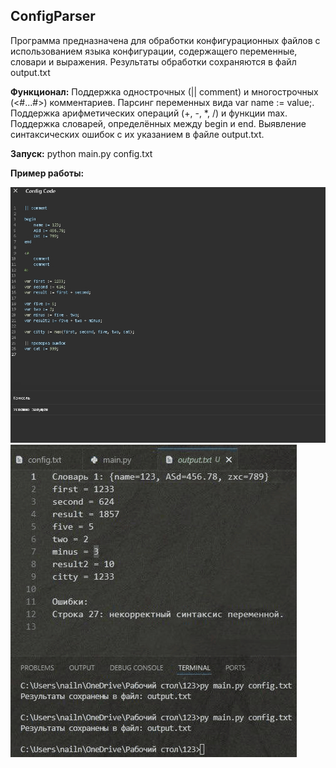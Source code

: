 ## ConfigParser


Программа предназначена для обработки конфигурационных файлов с использованием языка конфигурации, содержащего переменные, словари и выражения.
Результаты обработки сохраняются в файл output.txt

**Функционал:**
Поддержка однострочных (|| comment) и многострочных (<#...#>) комментариев.
Парсинг переменных вида var name := value;.
Поддержка арифметических операций (+, -, *, /) и функции max.
Поддержка словарей, определённых между begin и end.
Выявление синтаксических ошибок с их указанием в файле output.txt.

**Запуск:**
python main.py config.txt

**Пример работы:**

![Скриншот 1](https://github.com/Wertais/DZ3/blob/main/1.PNG)
![Скриншот 2](https://github.com/Wertais/DZ3/blob/main/2.png)
